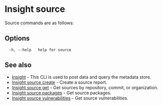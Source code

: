 # Insight source

Source commands are as follows:

## <a id='curltopost'></a>Options

```
  -h, --help   help for source
```

## <a id='see-also'></a>See also

* [Insight](insight.md)	 - This CLI is used to post data and query the metadata store.
* [Insight source create](insight_source_create.md)	 - Create a source report.
* [Insight source get](insight_source_get.md)	 - Get sources by repository, commit, or organization.
* [Insight source packages](insight_source_packages.md)	 - Get source packages.
* [Insight source vulnerabilities](insight_source_vulnerabilities.md)	 - Get source vulnerabilities.
